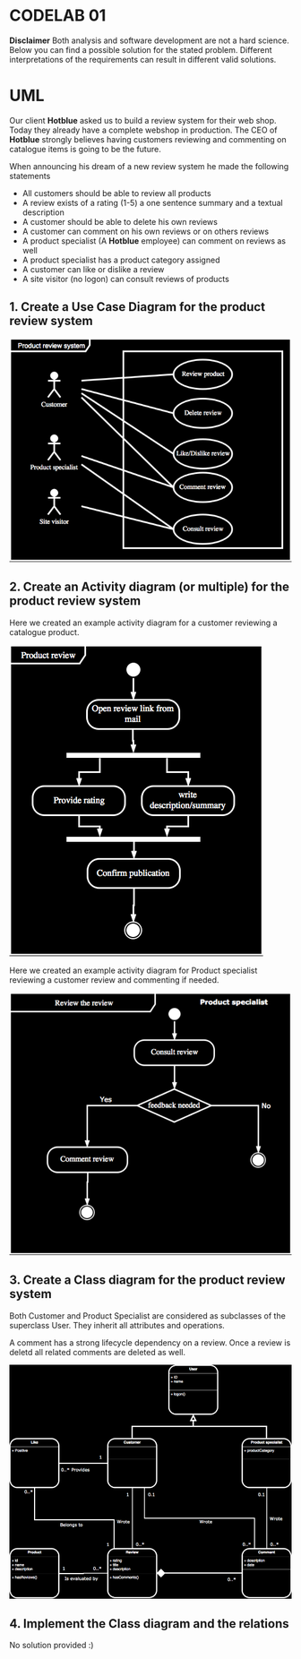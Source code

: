 # CODELAB 01

**Disclaimer**
Both analysis and software development are not a hard science. 
Below you can find a possible solution for the stated problem.
Different interpretations of the requirements can result in different valid solutions. 

# UML

Our client **Hotblue** asked us to build a review system for their web shop. Today they already have a complete webshop in production.
The CEO of **Hotblue** strongly believes having customers reviewing and commenting on catalogue items is going to be the future.

When announcing his dream of a new review system he made the following statements

- All customers should be able to review all products
- A review exists of a rating (1-5) a one sentence summary and a textual description
- A customer should be able to delete his own reviews
- A customer can comment on his own reviews or on others reviews
- A product specialist (A **Hotblue** employee) can comment on reviews as well
- A product specialist has a product category assigned
- A customer can like or dislike a review
- A site visitor (no logon) can consult reviews of products

## 1. Create a Use Case Diagram for the product review system

![Use Case Diagram](Use_case_diagram_review_system.png)

## 2. Create an  Activity diagram (or multiple) for the product review system

Here we created an example activity diagram for a customer reviewing a catalogue product.

![Activity Diagram product review](Activity_diagram_product_review_review_system.png)

Here we created an example activity diagram for Product specialist reviewing a customer review and commenting if needed.

![Activity Diagram review the review](Activity_diagram_review_review_system.png)

## 3. Create a Class diagram for the product review system

Both Customer and Product Specialist are considered as subclasses of the superclass User. They inherit all attributes and operations.

A comment has a strong lifecycle dependency on a review. Once a review is deletd all related comments are deleted as well.  
  
![Class Diagram](Class_diagram_review_system.png)

## 4. Implement the Class diagram and the relations

No solution provided :)

